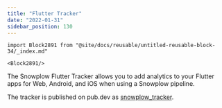 ```yaml
---
title: "Flutter Tracker"
date: "2022-01-31"
sidebar_position: 130
---
```


```mdx-code-block
import Block2891 from "@site/docs/reusable/untitled-reusable-block-34/_index.md"

<Block2891/>
```

The Snowplow Flutter Tracker allows you to add analytics to your Flutter apps for Web, Android, and iOS when using a Snowplow pipeline.

The tracker is published on pub.dev as [snowplow\_tracker](https://pub.dev/packages/snowplow_tracker).[](#articles)
